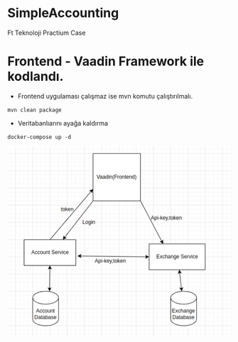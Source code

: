 # SimpleAccounting
Ft Teknoloji Practium Case
# Frontend - Vaadin Framework ile kodlandı.
- Frontend uygulaması çalışmaz ise mvn komutu çalıştırılmalı.
```maven
mvn clean package
```
- Veritabanlıarını ayağa kaldırma
```
docker-compose up -d
```

![img.png](img.png)
